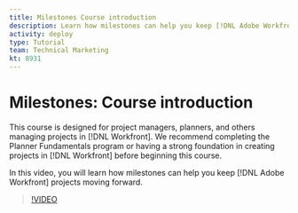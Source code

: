 ```yaml
---
title: Milestones Course introduction
description: Learn how milestones can help you keep [!DNL Adobe Workfront] projects moving forward.
activity: deploy
type: Tutorial
team: Technical Marketing
kt: 8931
---
```

# Milestones&#58; Course introduction

This course is designed for project managers, planners, and others managing projects in [!DNL Workfront]. We recommend completing the Planner Fundamentals program or having a strong foundation in creating projects in [!DNL Workfront] before beginning this course.

In this video, you will learn how milestones can help you keep [!DNL Adobe Workfront] projects moving forward.

>[!VIDEO](https://video.tv.adobe.com/v/335203/?quality=12)
